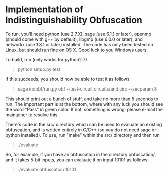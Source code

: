Implementation of Indistinguishability Obfuscation
==================================================

To run, you'll need python (use 2.7.X), sage (use 6.1.1 or later), openmp
(should come with g++ by default), libgmp (use 6.0.0 or later), and networkx
(use 1.8.1 or later) installed.  The code has only been tested on Linux, but
should run fine on OS X.  Good luck to you Windows users.

To build, run (only works for python2.7)

> python setup.py test

If this succeeds, you should now be able to test it as follows:

> sage indobf/run.py obf --test-circuit circuits/and.circ --secparam 8

This should print out a bunch of stuff, and take no more than 5 seconds to run.
The important part is at the bottom, where with any luck you should see the word
"Pass" in green color.  If not, something is wrong; please e-mail the maintainer
to resolve this.

There's code in the src/ directory which can be used to evaluate an existing
obfuscation, and is written entirely in C/C++ (so you do not need sage or python
installed).  To use, run "make" within the src/ directory and then run

> ./evaluate <obfuscation-directory> <input-as-a-bitstring>

So, for example, if you have an obfuscation in the directory obfuscation/, and
it takes 5-bit inputs, you can evaluate it on input 10101 as follows:

> ./evaluate obfuscation 10101
